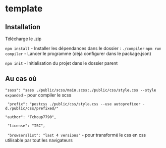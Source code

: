 # template

## Installation

Télécharge le .zip 

`npm install` - Installer les dépendances dans le dossier : `./compiler`
`npm run compiler` - Lancer le programme (déjà configurer dans le package.json)

`npm init` - Initialisation du projet dans le dossier parent





## Au cas où
` "sass": "sass ./public/scss/main.scss:./public/css/style.css --style expanded ` - pour compiler le scss

` "prefix": "postcss ./public/css/style.css --use autoprefixer -d./public/css/prefixed/"`

` "author": "Tchoup7790", `

` "license": "ISC",`

` "browserslist": "last 4 versions"` - pour transformé le css en css utilisable par tout les navigateurs
